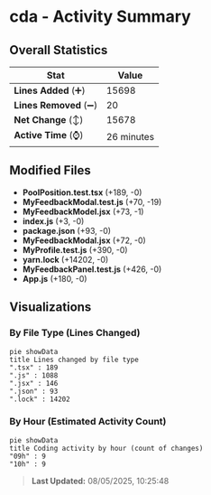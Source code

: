 # cda - Activity Summary 

## Overall Statistics

| Stat                   | Value                                                             |
| ---------------------- | ----------------------------------------------------------------- |
| **Lines Added** (➕)   | 15698                                          |
| **Lines Removed** (➖) | 20                                        |
| **Net Change** (↕)    | 15678                |
| **Active Time** (⌚)   | 26 minutes |


## Modified Files
- **PoolPosition.test.tsx** (+189, -0)
- **MyFeedbackModal.test.js** (+70, -19)
- **MyFeedbackModel.jsx** (+73, -1)
- **index.js** (+3, -0)
- **package.json** (+93, -0)
- **MyFeedbackModal.jsx** (+72, -0)
- **MyProfile.test.js** (+390, -0)
- **yarn.lock** (+14202, -0)
- **MyFeedbackPanel.test.js** (+426, -0)
- **App.js** (+180, -0)

## Visualizations

### By File Type (Lines Changed)

```mermaid
pie showData
title Lines changed by file type
".tsx" : 189
".js" : 1088
".jsx" : 146
".json" : 93
".lock" : 14202
```

### By Hour (Estimated Activity Count)

```mermaid
pie showData
title Coding activity by hour (count of changes)
"09h" : 9
"10h" : 9
```


> **Last Updated:** 08/05/2025, 10:25:48